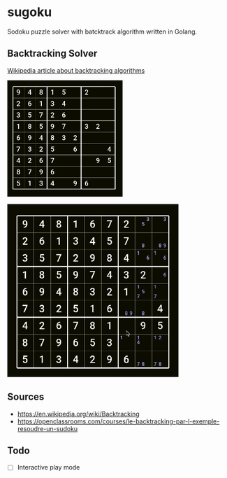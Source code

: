 # sugoku

Sodoku puzzle solver with batcktrack algorithm written in Golang.

## Backtracking Solver

[Wikipedia article about backtracking algorithms](https://en.wikipedia.org/wiki/Backtracking)

![](https://github.com/jtbonhomme/sugoku/blob/master/Sudoku_solved_by_bactracking.gif)

![](https://github.com/jtbonhomme/sugoku/blob/master/Sudoku_solved_by_bactracking_with_candidates.gif)

## Sources

* https://en.wikipedia.org/wiki/Backtracking
* https://openclassrooms.com/courses/le-backtracking-par-l-exemple-resoudre-un-sudoku

## Todo

* [ ] Interactive play mode